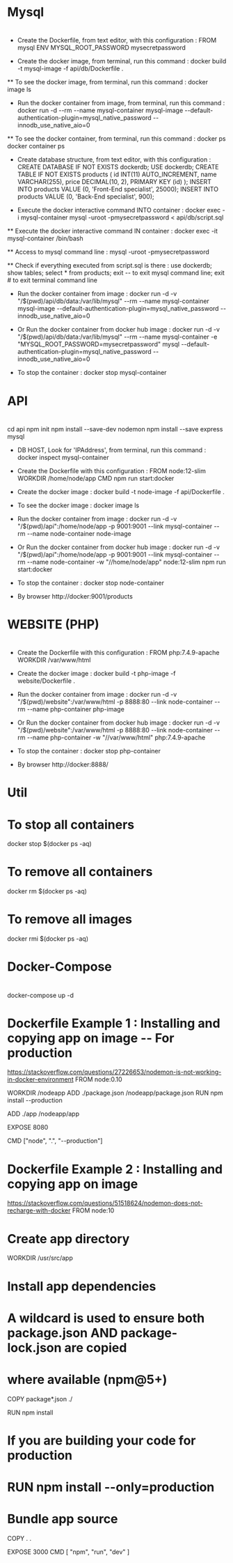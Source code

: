 # Mysql
# ##############################################################################

* Create the Dockerfile, from text editor, with this configuration :
  FROM mysql
  ENV MYSQL_ROOT_PASSWORD mysecretpassword

* Create the docker image, from terminal, run this command :
docker build -t mysql-image -f api/db/Dockerfile .

** To see the docker image, from terminal, run this command :
docker image ls

* Run the docker container from image, from terminal, run this command :
docker run -d --rm --name mysql-container mysql-image --default-authentication-plugin=mysql_native_password --innodb_use_native_aio=0

** To see the docker container, from terminal, run this command :
docker ps
docker container ps

* Create database structure, from text editor, with this configuration :
  CREATE DATABASE IF NOT EXISTS dockerdb;
  USE dockerdb;
  CREATE TABLE IF NOT EXISTS products (
    id INT(11) AUTO_INCREMENT,
    name VARCHAR(255),
    price DECIMAL(10, 2),
    PRIMARY KEY (id)
  );
  INSERT INTO products VALUE (0, 'Front-End specialist', 25000);
  INSERT INTO products VALUE (0, 'Back-End specialist', 900);

* Execute the docker interactive command INTO container :
docker exec -i mysql-container mysql -uroot -pmysecretpassword < api/db/script.sql

** Execute the docker interactive command IN container :
docker exec -it mysql-container /bin/bash

** Access to mysql command line : 
mysql -uroot -pmysecretpassword

** Check if everything executed from script.sql is there :
use dockerdb;
show tables;
select * from products;
exit -- to exit mysql command line;
exit # to exit terminal command line

* Run the docker container from image :
docker run -d -v "/$(pwd)/api/db/data:/var/lib/mysql" --rm --name mysql-container mysql-image --default-authentication-plugin=mysql_native_password --innodb_use_native_aio=0

* Or Run the docker container from docker hub image :
docker run -d -v "/$(pwd)/api/db/data:/var/lib/mysql" --rm --name mysql-container -e "MYSQL_ROOT_PASSWORD=mysecretpassword" mysql --default-authentication-plugin=mysql_native_password --innodb_use_native_aio=0

* To stop the container :
docker stop mysql-container



# API
# ##############################################################################

cd api
npm init
npm install --save-dev nodemon
npm install --save express mysql

* DB HOST, Look for 'IPAddress', from terminal, run this command : 
docker inspect mysql-container

* Create the Dockerfile with this configuration :
  FROM node:12-slim
  WORKDIR /home/node/app
  CMD npm run start:docker

* Create the docker image :
docker build -t node-image -f api/Dockerfile .

* To see the docker image :
docker image ls

* Run the docker container from image :
docker run -d -v "/$(pwd)/api":/home/node/app -p 9001:9001 --link mysql-container --rm --name node-container node-image

* Or Run the docker container from docker hub image :
docker run -d -v "/$(pwd)/api":/home/node/app -p 9001:9001 --link mysql-container --rm --name node-container -w "//home/node/app" node:12-slim npm run start:docker

* To stop the container :
docker stop node-container

* By browser
http://docker:9001/products


# WEBSITE (PHP)
# ##############################################################################

* Create the Dockerfile with this configuration :
  FROM php:7.4.9-apache
  WORKDIR /var/www/html

* Create the docker image :
docker build -t php-image -f website/Dockerfile .

* Run the docker container from image :
docker run -d -v "/$(pwd)/website":/var/www/html -p 8888:80 --link node-container --rm --name php-container php-image

* Or Run the docker container from docker hub image :
docker run -d -v "/$(pwd)/website":/var/www/html -p 8888:80 --link node-container --rm --name php-container -w "//var/www/html" php:7.4.9-apache

* To stop the container :
docker stop php-container

* By browser
http://docker:8888/



# Util
# ##############################################################################
# To stop all containers
docker stop $(docker ps -aq)

# To remove all containers
docker rm $(docker ps -aq)

# To remove all images
docker rmi $(docker ps -aq)



# Docker-Compose
# ##############################################################################
docker-compose up -d



# ##################################################################################################

# Dockerfile Example 1 : Installing and copying app on image -- For production
https://stackoverflow.com/questions/27226653/nodemon-is-not-working-in-docker-environment
FROM node:0.10

WORKDIR /nodeapp
ADD ./package.json /nodeapp/package.json
RUN npm install --production

ADD ./app /nodeapp/app

EXPOSE 8080

CMD ["node", ".", "--production"]


# Dockerfile Example 2 : Installing and copying app on image
https://stackoverflow.com/questions/51518624/nodemon-does-not-recharge-with-docker
FROM node:10

# Create app directory
WORKDIR /usr/src/app

# Install app dependencies
# A wildcard is used to ensure both package.json AND package-lock.json are copied 
# where available (npm@5+)
COPY package*.json ./

RUN npm install
# If you are building your code for production
# RUN npm install --only=production

# Bundle app source
COPY . .

EXPOSE 3000
CMD [ "npm", "run", "dev" ]
